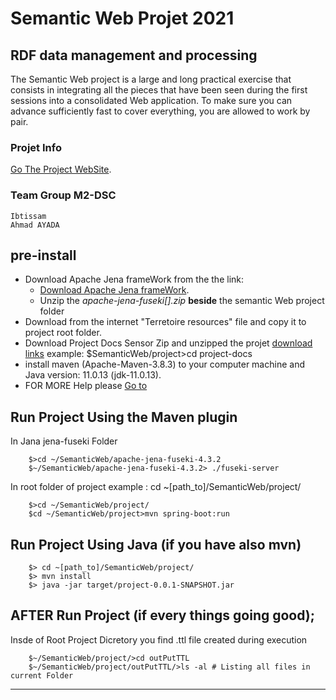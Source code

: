 # Semantic Web Projet 2021

## RDF data management and processing

The Semantic Web project is a large and long practical exercise that consists in integrating all the pieces that have been seen during the first sessions into a consolidated Web application. To make sure you can advance sufficiently fast to cover everything, you are allowed to work by pair.

### Projet Info

[Go The Project WebSite](https://www.emse.fr/~zimmermann/Teaching/SemWeb/Project/).

### Team Group M2-DSC

    Ibtissam
    Ahmad AYADA

## pre-install

   * Download Apache Jena frameWork from the the link:
        - [Download Apache Jena frameWork](https://dlcdn.apache.org/jena/binaries/apache-jena-fuseki-4.3.2.zip).
        - Unzip the *apache-jena-fuseki[].zip* __beside__ the semantic Web project folder
   * Download from the internet "Terretoire resources" file and copy it to project root folder.
   * Download Project Docs Sensor Zip and unzipped the projet
        [download links](https://seafile.emse.fr/d/710ced68c2894189a6f4/)
        example: $SemanticWeb/project>cd project-docs
   * install maven (Apache-Maven-3.8.3) to your computer machine and Java version: 11.0.13 (jdk-11.0.13).
   * FOR MORE Help please [Go to](https://github.com/ahmadayada/SemanticWeb_Projet/blob/main/HELP.md)
## Run Project Using the Maven plugin

In Jana jena-fuseki Folder

        $>cd ~/SemanticWeb/apache-jena-fuseki-4.3.2
        $~/SemanticWeb/apache-jena-fuseki-4.3.2> ./fuseki-server

 In root folder of project example : cd ~[path_to]/SemanticWeb/project/
   
        $>cd ~/SemanticWeb/project/
        $cd ~/SemanticWeb/project>mvn spring-boot:run
    

## Run Project Using Java (if you have also mvn)

    
        $> cd ~[path_to]/SemanticWeb/project/
        $> mvn install
        $> java -jar target/project-0.0.1-SNAPSHOT.jar

## AFTER Run Project (if every things going good);

Insde of Root Project Dicretory you find .ttl file created during execution

        $~/SemanticWeb/project/>cd outPutTTL
        $~/SemanticWeb/project/outPutTTL/>ls -al # Listing all files in current Folder

________________________________________________________
